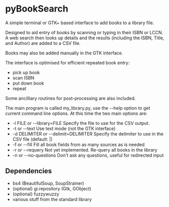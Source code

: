 # pyBookSearch

A simple terminal or GTK+ based interface to add books to a library file.

Designed to aid entry of books by scanning or typing in their ISBN or LCCN. A
web search then looks up details and the results (including the ISBN, Title,
and Author) are added to a CSV file.

Books may also be added manually in the GTK interface.

The interface is optimised for efficient repeated book entry:

*   pick up book
*   scan ISBN
*   put down book
*   repeat

Some ancilliary routines for post-processing are also included.

The main program is called my_library.py, use the --help option to get current
command line options. At this time the two main options are:

*   -l FILE or --library=FILE
    Specify the file to use for the CSV output.
*   -t or --text
    Use text mode (not the GTK interface)
*	-d DELIMITER or --delimit=DELIMITER
	Specify the delimiter to use in the CSV file (default: |)
*   -f or --fill
    Fill all book fields from as many sources as is needed
*   -r or --requery
    Not yet implemented. Re-query all books in the library
*   -n or --no-questions
    Don't ask any questions, useful for redirected input

## Dependencies

*   bs4 (BeautifulSoup, SoupStrainer)
*   (optional) gi.repository (Gtk, GObject)
*   (optional) fuzzywuzzy
*   various stuff from the standard library
